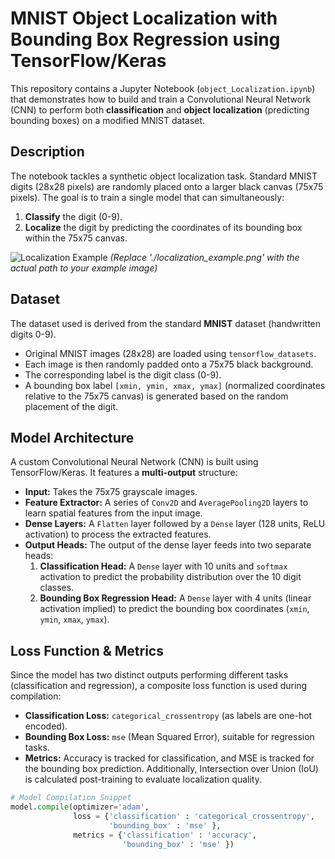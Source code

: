# MNIST Object Localization with Bounding Box Regression using TensorFlow/Keras

This repository contains a Jupyter Notebook (`object_Localization.ipynb`) that demonstrates how to build and train a Convolutional Neural Network (CNN) to perform both **classification** and **object localization** (predicting bounding boxes) on a modified MNIST dataset.

## Description

The notebook tackles a synthetic object localization task. Standard MNIST digits (28x28 pixels) are randomly placed onto a larger black canvas (75x75 pixels). The goal is to train a single model that can simultaneously:

1.  **Classify** the digit (0-9).
2.  **Localize** the digit by predicting the coordinates of its bounding box within the 75x75 canvas.

![Localization Example](./localization_example.png)
*(Replace './localization_example.png' with the actual path to your example image)*

## Dataset

The dataset used is derived from the standard **MNIST** dataset (handwritten digits 0-9).
-   Original MNIST images (28x28) are loaded using `tensorflow_datasets`.
-   Each image is then randomly padded onto a 75x75 black background.
-   The corresponding label is the digit class (0-9).
-   A bounding box label `[xmin, ymin, xmax, ymax]` (normalized coordinates relative to the 75x75 canvas) is generated based on the random placement of the digit.

## Model Architecture

A custom Convolutional Neural Network (CNN) is built using TensorFlow/Keras. It features a **multi-output** structure:

-   **Input:** Takes the 75x75 grayscale images.
-   **Feature Extractor:** A series of `Conv2D` and `AveragePooling2D` layers to learn spatial features from the input image.
-   **Dense Layers:** A `Flatten` layer followed by a `Dense` layer (128 units, ReLU activation) to process the extracted features.
-   **Output Heads:** The output of the dense layer feeds into two separate heads:
    1.  **Classification Head:** A `Dense` layer with 10 units and `softmax` activation to predict the probability distribution over the 10 digit classes.
    2.  **Bounding Box Regression Head:** A `Dense` layer with 4 units (linear activation implied) to predict the bounding box coordinates (`xmin`, `ymin`, `xmax`, `ymax`).

## Loss Function & Metrics

Since the model has two distinct outputs performing different tasks (classification and regression), a composite loss function is used during compilation:

-   **Classification Loss:** `categorical_crossentropy` (as labels are one-hot encoded).
-   **Bounding Box Loss:** `mse` (Mean Squared Error), suitable for regression tasks.
-   **Metrics:** Accuracy is tracked for classification, and MSE is tracked for the bounding box prediction. Additionally, Intersection over Union (IoU) is calculated post-training to evaluate localization quality.

```python
# Model Compilation Snippet
model.compile(optimizer='adam',
              loss = {'classification' : 'categorical_crossentropy',
                      'bounding_box' : 'mse' },
              metrics = {'classification' : 'accuracy',
                         'bounding_box' : 'mse' })
